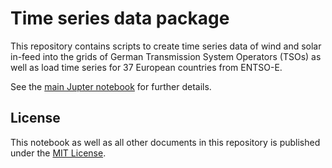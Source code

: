 # Time series data package

This repository contains scripts to create time series data of wind and solar in-feed into the grids of German Transmission System Operators (TSOs) as well as load time series for 37 European countries from ENTSO-E.

See the [main Jupter notebook](main.ipynb) for further details.

## License

This notebook as well as all other documents in this repository is published under the [MIT License](https://opensource.org/licenses/MIT).
